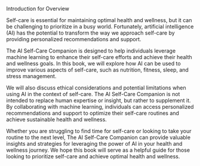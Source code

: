 Introduction for Overview

Self-care is essential for maintaining optimal health and wellness, but it can be challenging to prioritize in a busy world. Fortunately, artificial intelligence (AI) has the potential to transform the way we approach self-care by providing personalized recommendations and support.

The AI Self-Care Companion is designed to help individuals leverage machine learning to enhance their self-care efforts and achieve their health and wellness goals. In this book, we will explore how AI can be used to improve various aspects of self-care, such as nutrition, fitness, sleep, and stress management.

We will also discuss ethical considerations and potential limitations when using AI in the context of self-care. The AI Self-Care Companion is not intended to replace human expertise or insight, but rather to supplement it. By collaborating with machine learning, individuals can access personalized recommendations and support to optimize their self-care routines and achieve sustainable health and wellness.

Whether you are struggling to find time for self-care or looking to take your routine to the next level, The AI Self-Care Companion can provide valuable insights and strategies for leveraging the power of AI in your health and wellness journey. We hope this book will serve as a helpful guide for those looking to prioritize self-care and achieve optimal health and wellness.
